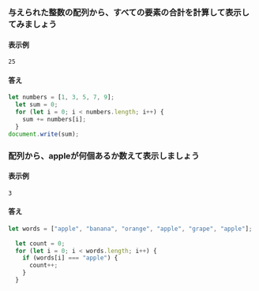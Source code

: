 
### 与えられた整数の配列から、すべての要素の合計を計算して表示してみましょう

#### 表示例

`25`

#### 答え

```js
let numbers = [1, 3, 5, 7, 9];
  let sum = 0;
  for (let i = 0; i < numbers.length; i++) {
    sum += numbers[i];
  }
document.write(sum);
```

### 配列から、appleが何個あるか数えて表示しましょう

#### 表示例

`3`

#### 答え

```js
let words = ["apple", "banana", "orange", "apple", "grape", "apple"];
 
  let count = 0;
  for (let i = 0; i < words.length; i++) {
    if (words[i] === "apple") {
      count++;
    }
  }
```
